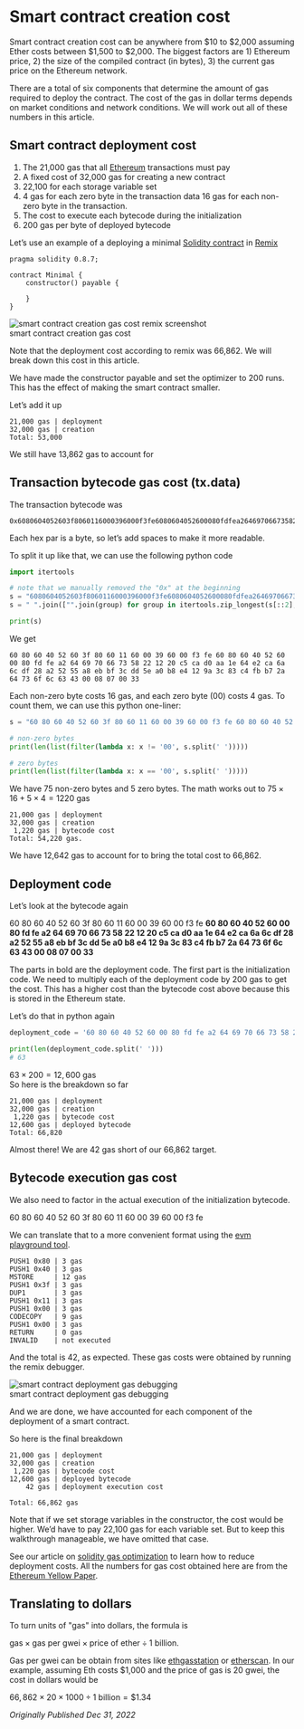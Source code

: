 # Smart contract creation cost

Smart contract creation cost can be anywhere from \$10 to \$2,000 assuming Ether costs between \$1,500 to \$2,000. The biggest factors are 1) Ethereum price, 2) the size of the compiled contract (in bytes), 3) the current gas price on the Ethereum network.

There are a total of six components that determine the amount of gas required to deploy the contract. The cost of the gas in dollar terms depends on market conditions and network conditions. We will work out all of these numbers in this article.

## Smart contract deployment cost

1. The 21,000 gas that all [Ethereum](https://www.rareskills.io/post/generate-ethereum-address-from-private-key-python) transactions must pay
2. A fixed cost of 32,000 gas for creating a new contract
3. 22,100 for each storage variable set
4. 4 gas for each zero byte in the transaction data 16 gas for each non-zero byte in the transaction.
5. The cost to execute each bytecode during the initialization
6. 200 gas per byte of deployed bytecode

Let’s use an example of a deploying a minimal [Solidity contract](https://www.rareskills.io/post/solana-smart-contract-language) in [Remix](https://remix.ethereum.org/)

```solidity
pragma solidity 0.8.7;

contract Minimal {
    constructor() payable {

    }
}
```

![smart contract creation gas cost remix screenshot](https://static.wixstatic.com/media/935a00_9cc8fd7efa05455aba159385ec5e3f4e~mv2.webp/v1/fill/w_740,h_421,al_c,q_80,usm_0.66_1.00_0.01,enc_auto/935a00_9cc8fd7efa05455aba159385ec5e3f4e~mv2.webp)  
smart contract creation gas cost

Note that the deployment cost according to remix was 66,862. We will break down this cost in this article.

We have made the constructor payable and set the optimizer to 200 runs. This has the effect of making the smart contract smaller.

Let’s add it up

```
21,000 gas | deployment
32,000 gas | creation
Total: 53,000
```

We still have 13,862 gas to account for

## Transaction bytecode gas cost (tx.data)

The transaction bytecode was

```
0x6080604052603f8060116000396000f3fe6080604052600080fdfea2646970667358221220c5cad0aa1e64e2ca6a6cdf28a25255a8ebbf3cdd5ea0b8e4129a3c83c4fbb72a64736f6c63430008070033
```

Each hex par is a byte, so let’s add spaces to make it more readable.

To split it up like that, we can use the following python code

```python
import itertools

# note that we manually removed the "0x" at the beginning
s = "6080604052603f8060116000396000f3fe6080604052600080fdfea2646970667358221220c5cad0aa1e64e2ca6a6cdf28a25255a8ebbf3cdd5ea0b8e4129a3c83c4fbb72a64736f6c63430008070033"
s = " ".join(["".join(group) for group in itertools.zip_longest(s[::2], s[1::2])])

print(s)
```

We get

```
60 80 60 40 52 60 3f 80 60 11 60 00 39 60 00 f3 fe 60 80 60 40 52 60 00 80 fd fe a2 64 69 70 66 73 58 22 12 20 c5 ca d0 aa 1e 64 e2 ca 6a 6c df 28 a2 52 55 a8 eb bf 3c dd 5e a0 b8 e4 12 9a 3c 83 c4 fb b7 2a 64 73 6f 6c 63 43 00 08 07 00 33
```

Each non-zero byte costs 16 gas, and each zero byte (00) costs 4 gas. To count them, we can use this python one-liner:

```python
s = "60 80 60 40 52 60 3f 80 60 11 60 00 39 60 00 f3 fe 60 80 60 40 52 60 00 80 fd fe a2 64 69 70 66 73 58 22 12 20 c5 ca d0 aa 1e 64 e2 ca 6a 6c df 28 a2 52 55 a8 eb bf 3c dd 5e a0 b8 e4 12 9a 3c 83 c4 fb b7 2a 64 73 6f 6c 63 43 00 08 07 00 33"

# non-zero bytes
print(len(list(filter(lambda x: x != '00', s.split(' ')))))

# zero bytes
print(len(list(filter(lambda x: x == '00', s.split(' ')))))
```

We have 75 non-zero bytes and 5 zero bytes. The math works out to $75 \times 16 + 5 \times 4 = 1220$ gas

```
21,000 gas | deployment
32,000 gas | creation
 1,220 gas | bytecode cost
Total: 54,220 gas.
```

We have 12,642 gas to account for to bring the total cost to 66,862.

## Deployment code

Let’s look at the bytecode again

60 80 60 40 52 60 3f 80 60 11 60 00 39 60 00 f3 fe **60 80 60 40 52 60 00 80 fd fe a2 64 69 70 66 73 58 22 12 20 c5 ca d0 aa 1e 64 e2 ca 6a 6c df 28 a2 52 55 a8 eb bf 3c dd 5e a0 b8 e4 12 9a 3c 83 c4 fb b7 2a 64 73 6f 6c 63 43 00 08 07 00 33**

The parts in bold are the deployment code. The first part is the initialization code. We need to multiply each of the deployment code by 200 gas to get the cost. This has a higher cost than the bytecode cost above because this is stored in the Ethereum state.

Let’s do that in python again

```python
deployment_code = '60 80 60 40 52 60 00 80 fd fe a2 64 69 70 66 73 58 22 12 20 c5 ca d0 aa 1e 64 e2 ca 6a 6c df 28 a2 52 55 a8 eb bf 3c dd 5e a0 b8 e4 12 9a 3c 83 c4 fb b7 2a 64 73 6f 6c 63 43 00 08 07 00 33'

print(len(deployment_code.split(' ')))
# 63
```

$63 \times 200 = 12,600$ gas  
So here is the breakdown so far

```
21,000 gas | deployment
32,000 gas | creation
 1,220 gas | bytecode cost
12,600 gas | deployed bytecode
Total: 66,820
```

Almost there! We are 42 gas short of our 66,862 target.

## Bytecode execution gas cost

We also need to factor in the actual execution of the initialization bytecode.

60 80 60 40 52 60 3f 80 60 11 60 00 39 60 00 f3 fe

We can translate that to a more convenient format using the [evm playground tool](https://www.evm.codes/playground?fork=grayGlacier).

```
PUSH1 0x80 | 3 gas
PUSH1 0x40 | 3 gas
MSTORE     | 12 gas
PUSH1 0x3f | 3 gas
DUP1       | 3 gas
PUSH1 0x11 | 3 gas
PUSH1 0x00 | 3 gas
CODECOPY   | 9 gas
PUSH1 0x00 | 3 gas
RETURN     | 0 gas
INVALID    | not executed
```

And the total is 42, as expected. These gas costs were obtained by running the remix debugger.

![smart contract deployment gas debugging](https://static.wixstatic.com/media/935a00_dea1e4e39bb84107ac57cfd801f23f5d~mv2.webp/v1/fill/w_740,h_416,al_c,q_80,usm_0.66_1.00_0.01,enc_auto/935a00_dea1e4e39bb84107ac57cfd801f23f5d~mv2.webp)   
smart contract deployment gas debugging

And we are done, we have accounted for each component of the deployment of a smart contract.

So here is the final breakdown

```
21,000 gas | deployment
32,000 gas | creation
 1,220 gas | bytecode cost
12,600 gas | deployed bytecode
    42 gas | deployment execution cost

Total: 66,862 gas
```

Note that if we set storage variables in the constructor, the cost would be higher. We’d have to pay 22,100 gas for each variable set. But to keep this walkthrough manageable, we have omitted that case.

See our article on [solidity gas optimization](https://rareskills.io/post/gas-optimization) to learn how to reduce deployment costs. All the numbers for gas cost obtained here are from the [Ethereum Yellow Paper](https://ethereum.github.io/yellowpaper/paper.pdf).

## Translating to dollars

To turn units of "gas" into dollars, the formula is

$\text{gas} \times \text{gas per gwei} \times \text{price of ether} \div 1 \text{ billion}$.

Gas per gwei can be obtain from sites like [ethgasstation](https://ethgasstation.info/) or [etherscan](https://etherscan.io/gastracker). In our example, assuming Eth costs \$1,000 and the price of gas is 20 gwei, the cost in dollars would be

$66,862 \times 20 \times 1000 \div 1 \text{ billion} = \$1.34$

*Originally Published Dec 31, 2022*
